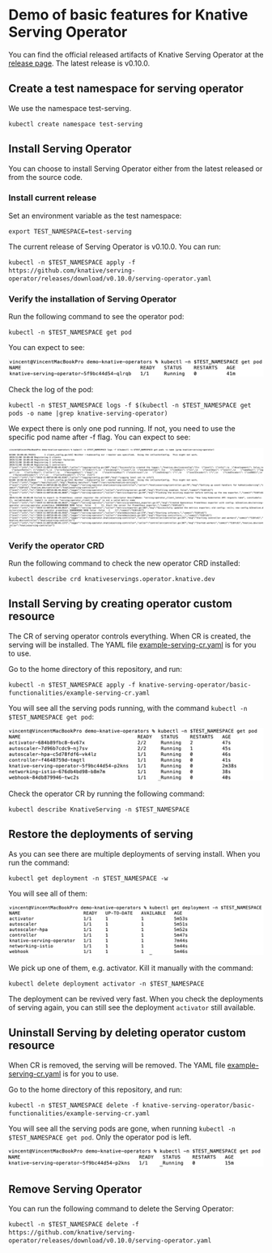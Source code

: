 # Demo of basic features for Knative Serving Operator

You can find the official released artifacts of Knative Serving Operator at the [release page](https://github.com/knative/serving-operator/releases).
The latest release is v0.10.0.

## Create a test namespace for serving operator

We use the namespace test-serving.

```aidl
kubectl create namespace test-serving
```

## Install Serving Operator

You can choose to install Serving Operator either from the latest released or from the source code.

### Install current release

Set an environment variable as the test namespace:
```aidl
export TEST_NAMESPACE=test-serving
```

The current release of Serving Operator is v0.10.0. You can run:

```aidl
kubectl -n $TEST_NAMESPACE apply -f https://github.com/knative/serving-operator/releases/download/v0.10.0/serving-operator.yaml
```

### Verify the installation of Serving Operator

Run the following command to see the operator pod:

```aidl
kubectl -n $TEST_NAMESPACE get pod
```

You can expect to see:

![](../images/operator-pod-state.png)

Check the log of the pod:
```aidl
kubectl -n $TEST_NAMESPACE logs -f $(kubectl -n $TEST_NAMESPACE get pods -o name |grep knative-serving-operator)
```

We expect there is only one pod running. If not, you need to use the specific pod name after -f flag.
You can expect to see:

![](../images/operator-pod-log.png)

### Verify the operator CRD

Run the following command to check the new operator CRD installed:

```aidl
kubectl describe crd knativeservings.operator.knative.dev
```

## Install Serving by creating operator custom resource

The CR of serving operator controls everything. When CR is created, the serving will be installed. The
YAML file [example-serving-cr.yaml](example-serving-cr.yaml) is for you to use.

Go to the home directory of this repository, and run:
```aidl
kubectl -n $TEST_NAMESPACE apply -f knative-serving-operator/basic-functionalities/example-serving-cr.yaml
```

You will see all the serving pods running, with the command `kubectl -n $TEST_NAMESPACE get pod`:

![](../images/serving-pod.png)

Check the operator CR by running the following command:

```aidl
kubectl describe KnativeServing -n $TEST_NAMESPACE
```

## Restore the deployments of serving

As you can see there are multiple deployments of serving install. When you run the command:

```aidl
kubectl get deployment -n $TEST_NAMESPACE -w
```

You will see all of them:

![](../images/serving-deployment.png)

We pick up one of them, e.g. activator. Kill it manually with the command:

```aidl
kubectl delete deployment activator -n $TEST_NAMESPACE
```

The deployment can be revived very fast. When you check the deployments of serving again, you can still see
the deployment `activator` still available.

## Uninstall Serving by deleting operator custom resource

When CR is removed, the serving will be removed. The
YAML file [example-serving-cr.yaml](example-serving-cr.yaml) is for you to use.

Go to the home directory of this repository, and run:
```aidl
kubectl -n $TEST_NAMESPACE delete -f knative-serving-operator/basic-functionalities/example-serving-cr.yaml
```

You will see all the serving pods are gone, when running `kubectl -n $TEST_NAMESPACE get pod`. Only the operator
pod is left.

![](../images/operator-pod-left.png)

## Remove Serving Operator

You can run the following command to delete the Serving Operator:

```aidl
kubectl -n $TEST_NAMESPACE delete -f https://github.com/knative/serving-operator/releases/download/v0.10.0/serving-operator.yaml
```
